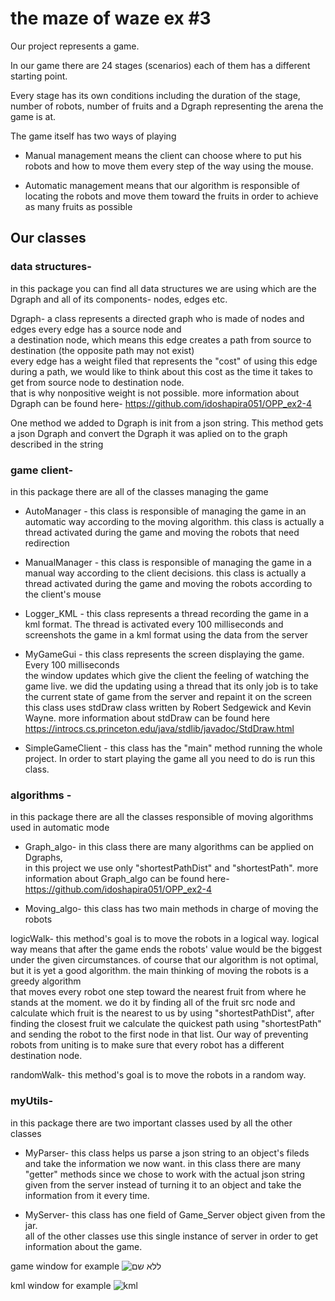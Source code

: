 # the maze of waze ex #3 
  
Our project represents a game. 
  
In our game there are 24 stages (scenarios) each of them has a different starting point. 
  
Every stage has its own conditions including the duration of the stage, number of robots, number of fruits and a Dgraph representing the arena the game is at. 
  
The game itself has two ways of playing 
  
* Manual management means the client can choose where to put his robots and how to move them every step of the way using the mouse. 
  
* Automatic management means that our algorithm is responsible of locating the robots and 
move them toward the fruits in order to achieve as many fruits as possible 
  
## Our classes 
  
 ### data structures-  
in this package you can find all data structures we are using which are the Dgraph and all of its components- nodes, edges etc. 
  
Dgraph- a class represents a directed graph who is made of nodes and edges every edge has a source node and  
a destination node, which means this edge creates a path from source to destination (the opposite path may not exist)  
every edge has a weight filed that represents the "cost" of using this edge during a path, 
we would like to think about this cost as the time it takes to get from source node to destination node.  
that is why nonpositive weight is not possible. 
more information about Dgraph can be found here- https://github.com/idoshapira051/OPP_ex2-4 

One method we added to Dgraph is init from a json string. This method gets a json Dgraph and convert the Dgraph it was aplied on to the graph described in the string
  
  ### game client- 
in this package there are all of the classes managing the game 
  
* AutoManager - this class is responsible of managing the game in an automatic way according to the moving algorithm. this class is actually a thread activated during the game and moving the robots that need redirection 
  
* ManualManager - this class is responsible of managing the game in a manual way according to the client decisions. this class is actually a thread activated during the game and moving the robots according to the client's mouse 
  
* Logger_KML - this class represents a thread recording the game in a kml format. The thread is activated every 100 milliseconds 
and screenshots the game in a kml format using the data from the server  
  
* MyGameGui - this class represents the screen displaying the game. Every 100 milliseconds  
the window updates which give the client the feeling of watching the game live. 
we did the updating using a thread that its only job is to take the current state of game from the server and repaint it on the screen 
this class uses stdDraw class written by Robert Sedgewick and Kevin Wayne. more information about stdDraw can be found here https://introcs.cs.princeton.edu/java/stdlib/javadoc/StdDraw.html 
  
* SimpleGameClient - this class has the "main" method running the whole project. In order to start playing the game all you need to do is run this class. 
  
###  algorithms - 
in this package there are all the classes responsible of moving algorithms used in automatic mode 
  
* Graph_algo- in this class there are many algorithms can be applied on Dgraphs,  
in this project we use only "shortestPathDist" and "shortestPath". more information about Graph_algo can be found here- https://github.com/idoshapira051/OPP_ex2-4 
  
* Moving_algo- this class has two main methods in charge of moving the robots 
  
logicWalk- this method's goal is to move the robots in a logical way. 
logical way means that after the game ends the robots' value would be the biggest under the given circumstances. 
of course that our algorithm is not optimal, but it is yet a good algorithm. 
the main thinking of moving the robots is a greedy algorithm  
that moves every robot one step toward the nearest fruit from where he stands at the moment. 
we do it by finding all of the fruit src node and calculate which fruit is the nearest to us 
by using "shortestPathDist", after finding the closest fruit we calculate the quickest path 
using "shortestPath" and sending the robot to the first node in that list. 
Our way of preventing robots from uniting is to make sure that every robot has a different destination node. 
  
randomWalk- this method's goal is to move the robots in a random way. 
     
### myUtils- 
in this package there are two important classes used by all the other classes 
  
* MyParser- this class helps us parse a json string to an object's fileds and take the information we now want. 
in this class there are many "getter" methods since we chose to work with the actual json string given from the server instead of turning it to an object and take the information from it every time. 
  
* MyServer- this class has one field of Game_Server object given from the jar.  
all of the other classes use this single instance of server in order to get information about the game. 
   
 game window for example
 ![ללא שם](https://user-images.githubusercontent.com/57194044/72616158-f9355900-393e-11ea-89b7-5995426a5860.jpg)
 
 kml window for example
![kml](https://user-images.githubusercontent.com/57194044/72617437-9a251380-3941-11ea-8b63-834bf0734625.jpg)

